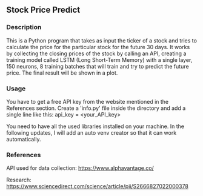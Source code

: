 ## Stock Price Predict


### Description
This is a Python program that takes as input the ticker of a stock and tries to calculate the price for the particular stock for the future 30 days.
It works by collecting the closing prices of the stock by calling an API, creating a training model called LSTM (Long Short-Term Memory) with a single layer, 150 neurons, 8 training batches
that will train and try to predict the future price. The final result will be shown in a plot.

### Usage
You have to get a free API key from the website mentioned in the References section. Create a 'info.py' file inside the directory and add a single line like this:
api_key = <your_API_key>

You need to have all the used libraries installed on your machine. In the following updates, I will add an auto venv creator so that it can work automatically.

### References
API used for data collection: https://www.alphavantage.co/

Research: https://www.sciencedirect.com/science/article/pii/S2666827022000378